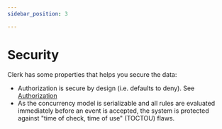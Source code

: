 ```yaml
---
sidebar_position: 3

---
```

# Security

Clerk has some properties that helps you secure the data:

* Authorization is secure by design (i.e. defaults to deny). See [Authorization](#authorization)
* As the concurrency model is serializable and all rules are evaluated immediately before an event is accepted, the
  system is protected against "time of check, time of use" (TOCTOU) flaws.
